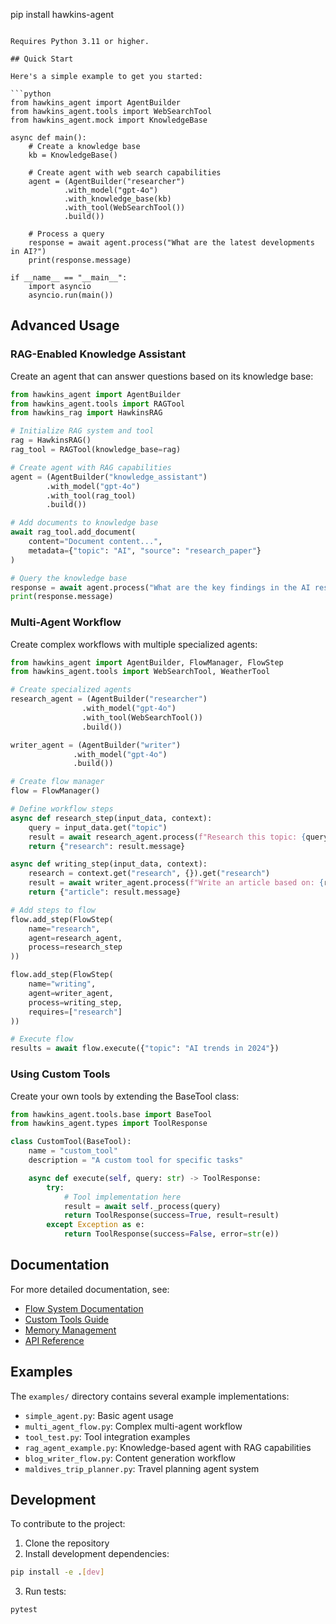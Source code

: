 pip install hawkins-agent
```

Requires Python 3.11 or higher.

## Quick Start

Here's a simple example to get you started:

```python
from hawkins_agent import AgentBuilder
from hawkins_agent.tools import WebSearchTool
from hawkins_agent.mock import KnowledgeBase

async def main():
    # Create a knowledge base
    kb = KnowledgeBase()

    # Create agent with web search capabilities
    agent = (AgentBuilder("researcher")
            .with_model("gpt-4o")
            .with_knowledge_base(kb)
            .with_tool(WebSearchTool())
            .build())

    # Process a query
    response = await agent.process("What are the latest developments in AI?")
    print(response.message)

if __name__ == "__main__":
    import asyncio
    asyncio.run(main())
```

## Advanced Usage

### RAG-Enabled Knowledge Assistant

Create an agent that can answer questions based on its knowledge base:

```python
from hawkins_agent import AgentBuilder
from hawkins_agent.tools import RAGTool
from hawkins_rag import HawkinsRAG

# Initialize RAG system and tool
rag = HawkinsRAG()
rag_tool = RAGTool(knowledge_base=rag)

# Create agent with RAG capabilities
agent = (AgentBuilder("knowledge_assistant")
        .with_model("gpt-4o")
        .with_tool(rag_tool)
        .build())

# Add documents to knowledge base
await rag_tool.add_document(
    content="Document content...",
    metadata={"topic": "AI", "source": "research_paper"}
)

# Query the knowledge base
response = await agent.process("What are the key findings in the AI research?")
print(response.message)
```

### Multi-Agent Workflow

Create complex workflows with multiple specialized agents:

```python
from hawkins_agent import AgentBuilder, FlowManager, FlowStep
from hawkins_agent.tools import WebSearchTool, WeatherTool

# Create specialized agents
research_agent = (AgentBuilder("researcher")
                .with_model("gpt-4o")
                .with_tool(WebSearchTool())
                .build())

writer_agent = (AgentBuilder("writer")
              .with_model("gpt-4o")
              .build())

# Create flow manager
flow = FlowManager()

# Define workflow steps
async def research_step(input_data, context):
    query = input_data.get("topic")
    result = await research_agent.process(f"Research this topic: {query}")
    return {"research": result.message}

async def writing_step(input_data, context):
    research = context.get("research", {}).get("research")
    result = await writer_agent.process(f"Write an article based on: {research}")
    return {"article": result.message}

# Add steps to flow
flow.add_step(FlowStep(
    name="research",
    agent=research_agent,
    process=research_step
))

flow.add_step(FlowStep(
    name="writing",
    agent=writer_agent,
    process=writing_step,
    requires=["research"]
))

# Execute flow
results = await flow.execute({"topic": "AI trends in 2024"})
```

### Using Custom Tools

Create your own tools by extending the BaseTool class:

```python
from hawkins_agent.tools.base import BaseTool
from hawkins_agent.types import ToolResponse

class CustomTool(BaseTool):
    name = "custom_tool"
    description = "A custom tool for specific tasks"

    async def execute(self, query: str) -> ToolResponse:
        try:
            # Tool implementation here
            result = await self._process(query)
            return ToolResponse(success=True, result=result)
        except Exception as e:
            return ToolResponse(success=False, error=str(e))
```

## Documentation

For more detailed documentation, see:
- [Flow System Documentation](docs/flows.md)
- [Custom Tools Guide](docs/custom_tools.md)
- [Memory Management](docs/memory_management.md)
- [API Reference](docs/api_reference.md)

## Examples

The `examples/` directory contains several example implementations:
- `simple_agent.py`: Basic agent usage
- `multi_agent_flow.py`: Complex multi-agent workflow
- `tool_test.py`: Tool integration examples
- `rag_agent_example.py`: Knowledge-based agent with RAG capabilities
- `blog_writer_flow.py`: Content generation workflow
- `maldives_trip_planner.py`: Travel planning agent system

## Development

To contribute to the project:

1. Clone the repository
2. Install development dependencies:
```bash
pip install -e .[dev]
```
3. Run tests:
```bash
pytest